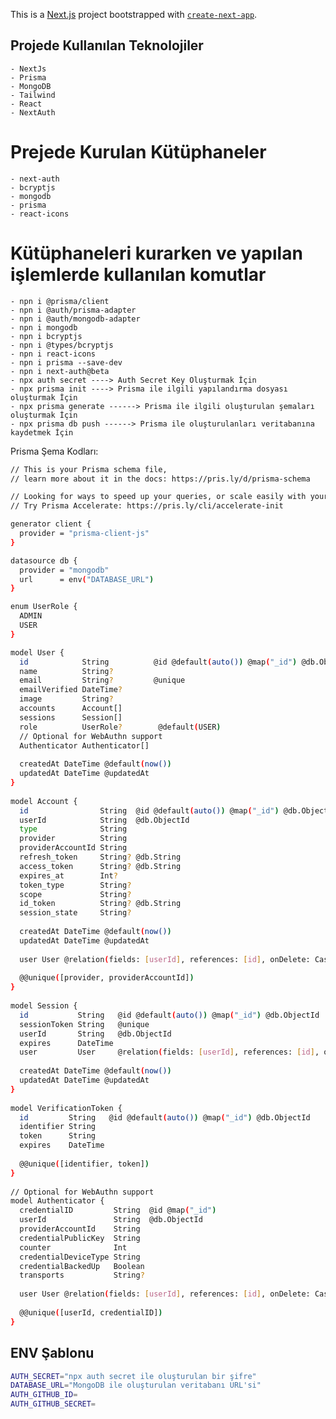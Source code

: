 This is a [Next.js](https://nextjs.org) project bootstrapped with [`create-next-app`](https://nextjs.org/docs/app/api-reference/cli/create-next-app).

## Projede Kullanılan Teknolojiler
    - NextJs
    - Prisma
    - MongoDB
    - Tailwind
    - React
    - NextAuth
# Prejede Kurulan Kütüphaneler
    - next-auth
    - bcryptjs
    - mongodb
    - prisma
    - react-icons

# Kütüphaneleri kurarken ve yapılan işlemlerde kullanılan komutlar
    - npn i @prisma/client
    - npn i @auth/prisma-adapter
    - npn i @auth/mongodb-adapter
    - npn i mongodb
    - npn i bcryptjs
    - npn i @types/bcryptjs
    - npn i react-icons
    - npn i prisma --save-dev
    - npn i next-auth@beta
    - npx auth secret ----> Auth Secret Key Oluşturmak İçin
    - npx prisma init ----> Prisma ile ilgili yapılandırma dosyası oluşturmak İçin
    - npx prisma generate ------> Prisma ile ilgili oluşturulan şemaları oluşturmak İçin
    - npx prisma db push ------> Prisma ile oluşturulanları veritabanına kaydetmek İçin


    


Prisma Şema Kodları:

```bash
// This is your Prisma schema file,
// learn more about it in the docs: https://pris.ly/d/prisma-schema

// Looking for ways to speed up your queries, or scale easily with your serverless or edge functions?
// Try Prisma Accelerate: https://pris.ly/cli/accelerate-init

generator client {
  provider = "prisma-client-js"
}

datasource db {
  provider = "mongodb"
  url      = env("DATABASE_URL")
}

enum UserRole {
  ADMIN
  USER
}

model User {
  id            String          @id @default(auto()) @map("_id") @db.ObjectId
  name          String?
  email         String?         @unique
  emailVerified DateTime?
  image         String?
  accounts      Account[]
  sessions      Session[]
  role          UserRole?        @default(USER)
  // Optional for WebAuthn support
  Authenticator Authenticator[]
 
  createdAt DateTime @default(now())
  updatedAt DateTime @updatedAt
}
 
model Account {
  id                String  @id @default(auto()) @map("_id") @db.ObjectId
  userId            String  @db.ObjectId
  type              String
  provider          String
  providerAccountId String
  refresh_token     String? @db.String
  access_token      String? @db.String
  expires_at        Int?
  token_type        String?
  scope             String?
  id_token          String? @db.String
  session_state     String?
 
  createdAt DateTime @default(now())
  updatedAt DateTime @updatedAt
 
  user User @relation(fields: [userId], references: [id], onDelete: Cascade)
 
  @@unique([provider, providerAccountId])
}
 
model Session {
  id           String   @id @default(auto()) @map("_id") @db.ObjectId
  sessionToken String   @unique
  userId       String   @db.ObjectId
  expires      DateTime
  user         User     @relation(fields: [userId], references: [id], onDelete: Cascade)
 
  createdAt DateTime @default(now())
  updatedAt DateTime @updatedAt
}
 
model VerificationToken {
  id         String   @id @default(auto()) @map("_id") @db.ObjectId
  identifier String
  token      String
  expires    DateTime
 
  @@unique([identifier, token])
}
 
// Optional for WebAuthn support
model Authenticator {
  credentialID         String  @id @map("_id")
  userId               String  @db.ObjectId
  providerAccountId    String
  credentialPublicKey  String
  counter              Int
  credentialDeviceType String
  credentialBackedUp   Boolean
  transports           String?
 
  user User @relation(fields: [userId], references: [id], onDelete: Cascade)
 
  @@unique([userId, credentialID])
}
```

## ENV Şablonu
```bash
AUTH_SECRET="npx auth secret ile oluşturulan bir şifre"
DATABASE_URL="MongoDB ile oluşturulan veritabanı URL'si"
AUTH_GITHUB_ID=
AUTH_GITHUB_SECRET=
```